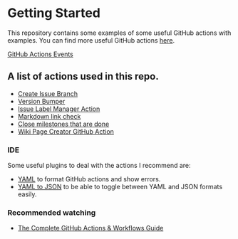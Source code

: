 # Getting Started

This repository contains some examples of some useful GitHub actions with examples. You can find more useful GitHub actions [here](https://github.com/sdras/awesome-actions).

[GitHub Actions Events](https://docs.github.com/en/actions/reference/events-that-trigger-workflows)

## A list of actions used in this repo.

- [Create Issue Branch](https://github.com/robvanderleek/create-issue-branch)
- [Version Bumper](https://github.com/phips28/gh-action-bump-version)
- [Issue Label Manager Action](https://github.com/lannonbr/issue-label-manager-action)
- [Markdown link check](https://github.com/gaurav-nelson/github-action-markdown-link-check)
- [Close milestones that are done](https://github.com/instantish/milestone-closer)
- [Wiki Page Creator GitHub Action](https://github.com/Decathlon/wiki-page-creator-action)

### IDE

Some useful plugins to deal with the actions I recommend are:

- [YAML](https://marketplace.visualstudio.com/items?itemName=redhat.vscode-yaml) to format GitHub actions and show errors.
- [YAML to JSON](https://marketplace.visualstudio.com/items?itemName=ahebrank.yaml2json) to be able to toggle between YAML and JSON formats easily.

### Recommended watching

- [The Complete GitHub Actions & Workflows Guide](https://www.udemy.com/course/github-actions)
